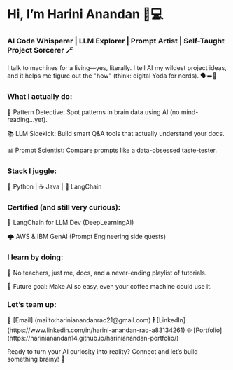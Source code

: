 <h1>Hi, I’m Harini Anandan 👩💻</h1>
<h3>AI Code Whisperer | LLM Explorer | Prompt Artist | Self-Taught Project Sorcerer 🪄</h3>

I talk to machines for a living—yes, literally. I tell AI my wildest project ideas, and it helps me figure out the "how" (think: digital Yoda for nerds). 🗣️➡️🤖

<h3>What I actually do:</h3>

🔎 Pattern Detective: Spot patterns in brain data using AI (no mind-reading...yet).

📚 LLM Sidekick: Build smart Q&A tools that actually understand your docs.

📊 Prompt Scientist: Compare prompts like a data-obsessed taste-tester.

<h3>Stack I juggle:</h3>

🐍 Python | ☕ Java | 🔗 LangChain

<h3>Certified (and still very curious):</h3>

🏅 LangChain for LLM Dev (DeepLearningAI)

🌩️ AWS & IBM GenAI (Prompt Engineering side quests)

<h3>I learn by doing:</h3>

📖 No teachers, just me, docs, and a never-ending playlist of tutorials.

🔮 Future goal: Make AI so easy, even your coffee machine could use it.

<h3>Let’s team up:</h3>
💌 [Email] (mailto:harinianandanrao21@gmail.com)  
🕴️ [LinkedIn] (https://www.linkedin.com/in/harini-anandan-rao-a83134261)  
🌐 [Portfolio] (https://harinianandan14.github.io/harinianandan-portfolio/)


Ready to turn your AI curiosity into reality? Connect and let’s build something brainy! 🚀
